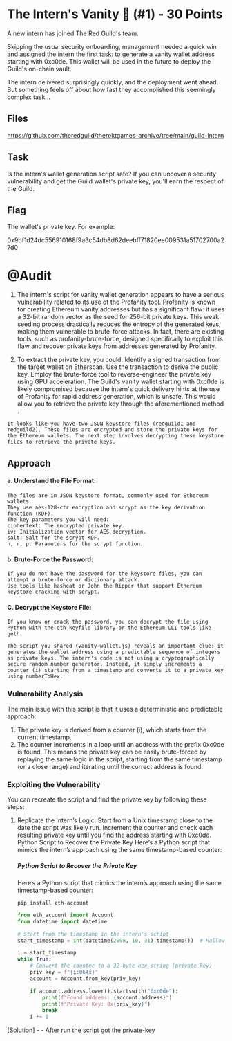 # The Intern's Vanity 🔑 (#1) - 30 Points

A new intern has joined The Red Guild's team.

Skipping the usual security onboarding, management needed a quick win and assigned the intern the first task: to generate a vanity wallet address starting with 0xc0de. This wallet will be used in the future to deploy the Guild's on-chain vault.

The intern delivered surprisingly quickly, and the deployment went ahead. But something feels off about how fast they accomplished this seemingly complex task...

## Files

https://github.com/theredguild/therektgames-archive/tree/main/guild-intern

## Task

Is the intern's wallet generation script safe? If you can uncover a security vulnerability and get the Guild wallet's private key, you'll earn the respect of the Guild.

## Flag

The wallet's private key. For example:

0x9bf1d24dc556910168f9a3c54db8d62deebff71820ee009531a51702700a27d0

# @Audit

1. The intern's script for vanity wallet generation appears to have a serious vulnerability related to its use of the Profanity tool. Profanity is known for creating Ethereum vanity addresses but has a significant flaw: it uses a 32-bit random vector as the seed for 256-bit private keys. This weak seeding process drastically reduces the entropy of the generated keys, making them vulnerable to brute-force attacks. In fact, there are existing tools, such as profanity-brute-force, designed specifically to exploit this flaw and recover private keys from addresses generated by Profanity.

2. To extract the private key, you could:
   Identify a signed transaction from the target wallet on Etherscan.
   Use the transaction to derive the public key.
   Employ the brute-force tool to reverse-engineer the private key using GPU acceleration.
   The Guild's vanity wallet starting with 0xc0de is likely compromised because the intern's quick delivery hints at the use of Profanity for rapid address generation, which is unsafe. This would allow you to retrieve the private key through the aforementioned method​.

`It looks like you have two JSON keystore files (redguild1 and redguild2). These files are encrypted and store the private keys for the Ethereum wallets. The next step involves decrypting these keystore files to retrieve the private keys.`

## Approach

#### a. Understand the File Format:

    The files are in JSON keystore format, commonly used for Ethereum wallets.
    They use aes-128-ctr encryption and scrypt as the key derivation function (KDF).
    The key parameters you will need:
    ciphertext: The encrypted private key.
    iv: Initialization vector for AES decryption.
    salt: Salt for the scrypt KDF.
    n, r, p: Parameters for the scrypt function.

#### b. Brute-Force the Password:

    If you do not have the password for the keystore files, you can attempt a brute-force or dictionary attack.
    Use tools like hashcat or John the Ripper that support Ethereum keystore cracking with scrypt.

#### C. Decrypt the Keystore File:

    If you know or crack the password, you can decrypt the file using Python with the eth-keyfile library or the Ethereum CLI tools like geth.

`The script you shared (vanity-wallet.js) reveals an important clue: it generates the wallet address using a predictable sequence of integers as private keys. The intern's code is not using a cryptographically secure random number generator. Instead, it simply increments a counter (i) starting from a timestamp and converts it to a private key using numberToHex.`

### Vulnerability Analysis

The main issue with this script is that it uses a deterministic and predictable approach:

1. The private key is derived from a counter (i), which starts from the current timestamp.
2. The counter increments in a loop until an address with the prefix 0xc0de is found.
   This means the private key can be easily brute-forced by replaying the same logic in the script, starting from the same timestamp (or a close range) and iterating until the correct address is found.

### Exploiting the Vulnerability

You can recreate the script and find the private key by following these steps:

1. Replicate the Intern’s Logic:
   Start from a Unix timestamp close to the date the script was likely run.
   Increment the counter and check each resulting private key until you find the address starting with 0xc0de.
   Python Script to Recover the Private Key
   Here’s a Python script that mimics the intern’s approach using the same timestamp-based counter:

   ##### Python Script to Recover the Private Key

   Here’s a Python script that mimics the intern’s approach using the same timestamp-based counter:

   ```
   pip install eth-account
   ```

   ```python
   from eth_account import Account
   from datetime import datetime

   # Start from the timestamp in the intern's script
   start_timestamp = int(datetime(2008, 10, 31).timestamp())  # Halloween date from script

   i = start_timestamp
   while True:
       # Convert the counter to a 32-byte hex string (private key)
       priv_key = f"{i:064x}"
       account = Account.from_key(priv_key)

       if account.address.lower().startswith("0xc0de"):
           print(f"Found address: {account.address}")
           print(f"Private Key: 0x{priv_key}")
           break
       i += 1
   ```

[Solution] - - After run the script got the private-key
